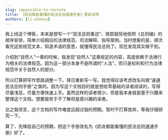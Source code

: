 ```yaml
---
slug: impossible-to-restate
title: 《奶龙都能看懂的民法总则速通手册》更新说明
authors: [li-zhenyu]
---
```


我上线这个博客，本来是想写一个“民法总则重述”，按部就班地依照《总则编》的顺序安排，简单介绍相应的法律规范、司法解释、指导案例。当时想象的是，顺次看完这些规范文本，知道术语的意思，就懂得民法总则了。现在发现其实做不到。

<!-- truncate -->

介绍到“自然人”一章的时候，我发现“自然人”这章规定的内容，高度依赖于法律行为相关的法律规范。因为这一部分本身不是所谓的“人法”，而只是权利和行为法律规范中关于自然人的部分。

所以打算把写作思路调整一下。择日重新写一写。我觉得应该考虑改名叫做“速通民法总则手册”之类的。因为写这个文档目的就是想给零基础的读者阅读的，写得尽量浅显，尽量方便快速上手。虽然这样的读者很少。但是我本身就是基于兴趣来整理这个文档，想要服务于不了解但是感兴趣的读者。

总之我坦言，这个文档的写作难度远超过我的预期。暂时不打算放弃，等我仔细研究一下。

算了，先降低自己的预期，把这个手册改名为《奶龙都能看懂的民法总则速通手册》好了。